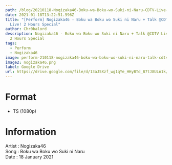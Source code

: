 ```yaml
---
path: /blog/20210118-Nogizaka46-Boku-wa-Boku-wo-Suki-ni-Naru-CDTV-Live-Live-2hours-Special
date: 2021-01-18T13:22:51.596Z
title: "[Perform] Nogizaka46 - Boku wa Boku wo Suki ni Naru + Talk @CDTV Live!
  Live! 2 Hours Special"
author: Chr0balord
description: Nogizaka46 - Boku wa Boku wo Suki ni Naru + Talk @CDTV Live! Live!
  2 Hours Special
tags:
  - Perform
  - Nogizaka46
image: perform-210118-nogizaka46-boku-wa-boku-wo-suki-ni-naru-talk-cdtv-live-live-2-hours-special.ts_thumbs.jpg
image2: nogizaka46.png
label: Google Drive
url: https://drive.google.com/file/d/13aJ5Xzf_wg1qYe_HHyBTd_B7tJ8ULn1k/view?usp=sharing
---
```

# Format

* TS (1080p)

# Information

Artist : Nogizaka46 <br>Song : Boku wa Boku wo Suki ni Naru <br>
Date : 18 January 2021